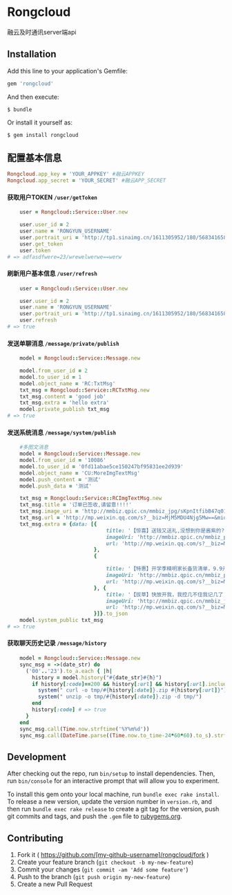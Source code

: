 # Rongcloud

融云及时通讯server端api

## Installation

Add this line to your application's Gemfile:

```ruby
gem 'rongcloud'
```

And then execute:

    $ bundle

Or install it yourself as:

    $ gem install rongcloud

## 配置基本信息

```ruby
Rongcloud.app_key = 'YOUR_APPKEY' #融云APPKEY
Rongcloud.app_secret = 'YOUR_SECRET' #融云APP_SECRET
```

#### 获取用户TOKEN `/user/getToken`
```ruby
    user = Rongcloud::Service::User.new

    user.user_id = 2
    user.name = 'RONGYUN_USERNAME'
    user.portrait_uri = 'http://tp1.sinaimg.cn/1611305952/180/5683416585/1'
    user.get_token
    user.token
# => adfasdfwere=23/wrewelwerwe==werw
```

#### 刷新用户基本信息 `/user/refresh`
```ruby
    user = Rongcloud::Service::User.new

    user.user_id = 2
    user.name = 'RONGYUN_USERNAME'
    user.portrait_uri = 'http://tp1.sinaimg.cn/1611305952/180/5683416585/1'
    user.refresh
# => true
```

#### 发送单聊消息 `/message/private/publish`
```ruby
    model = Rongcloud::Service::Message.new

    model.from_user_id = 2
    model.to_user_id = 1
    model.object_name = 'RC:TxtMsg'
    txt_msg = Rongcloud::Service::RCTxtMsg.new
    txt_msg.content = 'good job'
    txt_msg.extra = 'hello extra'
    model.private_publish txt_msg
# => true
```

#### 发送系统消息 `/message/system/publish`
```ruby
    #多图文消息
    model = Rongcloud::Service::Message.new
    model.from_user_id = '10086'
    model.to_user_id = '0fd11abae5ce150247bf95831ee2d939'
    model.object_name = 'CU:MoreImgTextMsg'
    model.push_content = '测试'
    model.push_data = '测试'

    txt_msg = Rongcloud::Service::RCImgTextMsg.new
    txt_msg.title = '订单已签收,请留意!!!!'
    txt_msg.image_uri = 'http://mmbiz.qpic.cn/mmbiz_jpg/sKpnItfibB47q01zqjHEu2B3Ffw9FIzDHk4r8d4p1PbSictuChRDDIPxBialQvmr2s9HAzkZWkYWRREYNZSgQOSKQ/640?wx_fmt=jpeg&tp=webp&wxfrom=5&wx_lazy=1'
    txt_msg.url = 'http://mp.weixin.qq.com/s?__biz=MjM5MDU4Njg5Mw==&mid=2247484325&idx=1&sn=883a0e1e61550b994146fa35161e0d40&scene=0#rd'
    txt_msg.extra = {data: [{
                                title: '【惊喜】送钱又送礼,没想到你是酱紫的?',
                                imageUri: 'http://mmbiz.qpic.cn/mmbiz_png/fJQfMRLCskZ1I8p2jic2twlAKQOsRicMtIxu8YqgmBzqXkNwy4577zEyqDFnNibqaIhEJPJUeXBchLbFGywp4vMxw/640?wx_fmt=png&tp=webp&wxfrom=5&wx_lazy=1',
                                url: 'http://mp.weixin.qq.com/s?__biz=MjM5MDU4Njg5Mw==&mid=2247484325&idx=3&sn=90e918570245390b065f3b6506d54a5c&scene=0#rd'
                            },
                            {

                                title: '【特惠】开学季精明家长备货清单，9.9元起包邮',
                                imageUri: 'http://mmbiz.qpic.cn/mmbiz_png/EEtCXiaicRt14LYqXlCLEK1xTvKFISNB1T948RhDctJuPHKjY03qXh4xKrFNaE9xZRUeMBaKlZnEPwkicLwoKfZMQ/640?wx_fmt=png&tp=webp&wxfrom=5&wx_lazy=1',
                                url: 'http://mp.weixin.qq.com/s?__biz=MjM5MDU4Njg5Mw==&mid=2247484325&idx=4&sn=f73ab4afa29a9842324ae6f5d6e32e83&scene=0#rd'
                            }, {
                                title: '【拔草】快放开我，我控几不住我记几了！',
                                imageUri: 'http://mmbiz.qpic.cn/mmbiz_jpg/EEtCXiaicRt14LYqXlCLEK1xTvKFISNB1ToPw74J7Ra7qh9QsCnaBAp6I9U3Mso9eIYOPvBdtbUnmczhdhDm9snw/640?wx_fmt=jpeg&tp=webp&wxfrom=5&wx_lazy=1',
                                url: 'http://mp.weixin.qq.com/s?__biz=MjM5MDU4Njg5Mw==&mid=2247484325&idx=5&sn=312bbaedacd17220bc5ca73c49890070&scene=0#rd'
                            }]}.to_json
    model.system_public txt_msg
# => true
```

#### 获取聊天历史记录 `/message/history`
```ruby
    model = Rongcloud::Service::Message.new
    sync_msg = ->(date_str) do
      ('00'..'23').to_a.each { |h|
        history = model.history("#{date_str}#{h}")
        if history[:code]==200 && history[:url] && history[:url].include?('http')
          system(" curl -o tmp/#{history[:date]}.zip #{history[:url]}")
          system(" unzip -o tmp/#{history[:date]}.zip -d tmp/")
        end
        history[:code] # => true
      }
    end
    sync_msg.call(Time.now.strftime('%Y%m%d'))
    sync_msg.call(DateTime.parse((Time.now.to_time-24*60*60).to_s).strftime('%Y%m%d'))
```

## Development

After checking out the repo, run `bin/setup` to install dependencies. Then, run `bin/console` for an interactive prompt that will allow you to experiment.

To install this gem onto your local machine, run `bundle exec rake install`. To release a new version, update the version number in `version.rb`, and then run `bundle exec rake release` to create a git tag for the version, push git commits and tags, and push the `.gem` file to [rubygems.org](https://rubygems.org).

## Contributing

1. Fork it ( https://github.com/[my-github-username]/rongcloud/fork )
2. Create your feature branch (`git checkout -b my-new-feature`)
3. Commit your changes (`git commit -am 'Add some feature'`)
4. Push to the branch (`git push origin my-new-feature`)
5. Create a new Pull Request
